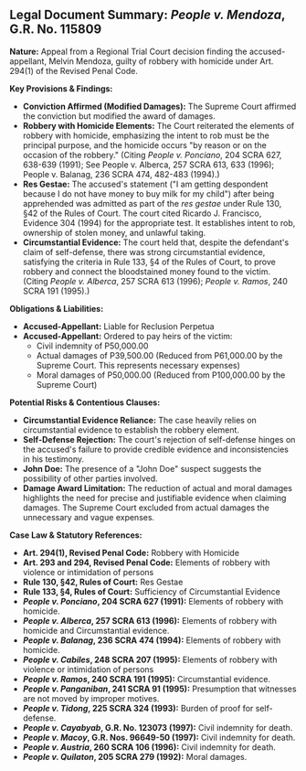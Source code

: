 ## Legal Document Summary: *People v. Mendoza*, G.R. No. 115809

**Nature:** Appeal from a Regional Trial Court decision finding the accused-appellant, Melvin Mendoza, guilty of robbery with homicide under Art. 294(1) of the Revised Penal Code.

**Key Provisions & Findings:**

*   **Conviction Affirmed (Modified Damages):** The Supreme Court affirmed the conviction but modified the award of damages.
*   **Robbery with Homicide Elements:** The Court reiterated the elements of robbery with homicide, emphasizing the intent to rob must be the principal purpose, and the homicide occurs "by reason or on the occasion of the robbery." (Citing *People v. Ponciano*, 204 SCRA 627, 638-639 (1991); See People v. Alberca, 257 SCRA 613, 633 (1996); People v. Balanag, 236 SCRA 474, 482-483 (1994).)
*   **Res Gestae:** The accused's statement ("I am getting despondent because I do not have money to buy milk for my child") after being apprehended was admitted as part of the *res gestae* under Rule 130, §42 of the Rules of Court. The court cited Ricardo J. Francisco, Evidence 304 (1994) for the appropriate test. It establishes intent to rob, ownership of stolen money, and unlawful taking.
*   **Circumstantial Evidence:** The court held that, despite the defendant's claim of self-defense, there was strong circumstantial evidence, satisfying the criteria in Rule 133, §4 of the Rules of Court, to prove robbery and connect the bloodstained money found to the victim. (Citing *People v. Alberca*, 257 SCRA 613 (1996); *People v. Ramos*, 240 SCRA 191 (1995).)

**Obligations & Liabilities:**

*   **Accused-Appellant:** Liable for Reclusion Perpetua
*   **Accused-Appellant:**  Ordered to pay heirs of the victim:
    *   Civil indemnity of P50,000.00
    *   Actual damages of P39,500.00 (Reduced from P61,000.00 by the Supreme Court. This represents necessary expenses)
    *   Moral damages of P50,000.00 (Reduced from P100,000.00 by the Supreme Court)

**Potential Risks & Contentious Clauses:**

*   **Circumstantial Evidence Reliance:** The case heavily relies on circumstantial evidence to establish the robbery element.
*   **Self-Defense Rejection:** The court's rejection of self-defense hinges on the accused's failure to provide credible evidence and inconsistencies in his testimony.
*   **John Doe:** The presence of a "John Doe" suspect suggests the possibility of other parties involved.
*   **Damage Award Limitation:**  The reduction of actual and moral damages highlights the need for precise and justifiable evidence when claiming damages. The Supreme Court excluded from actual damages the unnecessary and vague expenses.

**Case Law & Statutory References:**

*   **Art. 294(1), Revised Penal Code:** Robbery with Homicide
*   **Art. 293 and 294, Revised Penal Code:** Elements of robbery with violence or intimidation of persons
*   **Rule 130, §42, Rules of Court:** Res Gestae
*   **Rule 133, §4, Rules of Court:** Sufficiency of Circumstantial Evidence
*   ***People v. Ponciano*, 204 SCRA 627 (1991):** Elements of robbery with homicide.
*   ***People v. Alberca*, 257 SCRA 613 (1996):** Elements of robbery with homicide and Circumstantial evidence.
*   ***People v. Balanag*, 236 SCRA 474 (1994):** Elements of robbery with homicide.
*   ***People v. Cabiles*, 248 SCRA 207 (1995):** Elements of robbery with violence or intimidation of persons
*   ***People v. Ramos*, 240 SCRA 191 (1995):** Circumstantial evidence.
*   ***People v. Panganiban*, 241 SCRA 91 (1995):** Presumption that witnesses are not moved by improper motives.
*   ***People v. Tidong*, 225 SCRA 324 (1993):** Burden of proof for self-defense.
*   ***People v. Cayabyab*, G.R. No. 123073 (1997):** Civil indemnity for death.
*   ***People v. Macoy*, G.R. Nos. 96649-50 (1997):** Civil indemnity for death.
*   ***People v. Austria*, 260 SCRA 106 (1996):** Civil indemnity for death.
*   ***People v. Quilaton*, 205 SCRA 279 (1992):** Moral damages.
